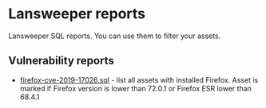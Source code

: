 # Lansweeper reports

Lansweeper SQL reports. You can use them to filter your assets.

## Vulnerability reports
- [firefox-cve-2019-17026.sql](https://thehackernews.com/2020/01/firefox-cyberattack.html) - list all assets with installed Firefox. Asset is marked if Firefox version is lower than 72.0.1 or Firefox ESR lower than 68.4.1